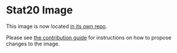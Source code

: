 # Stat20 Image

This image is now located [in its own repo](https://github.com/berkeley-dsep-infra/stat20-user-image).

Please see [the contribution guide](https://github.com/berkeley-dsep-infra/stat20-user-image/blob/main/CONTRIBUTING.md) for instructions on how to propose changes to the image.

